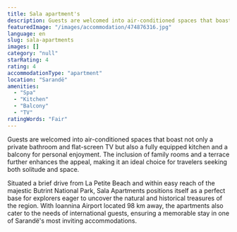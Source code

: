 ```yaml
---
title: Sala apartment's
description: Guests are welcomed into air-conditioned spaces that boast not only a private bathroom and flat-screen TV but also a fully equipped kitchen and a balcony for pe
featuredImage: "/images/accommodation/474876316.jpg"
language: en
slug: sala-apartments
images: []
category: "null"
starRating: 4
rating: 4
accommodationType: "apartment"
location: "Sarandë"
amenities:
  - "Spa"
  - "Kitchen"
  - "Balcony"
  - "TV"
ratingWords: "Fair"
---
```


Guests are welcomed into air-conditioned spaces that boast not only a private bathroom and flat-screen TV but also a fully equipped kitchen and a balcony for personal enjoyment. The inclusion of family rooms and a terrace further enhances the appeal, making it an ideal choice for travelers seeking both solitude and space.

Situated a brief drive from La Petite Beach and within easy reach of the majestic Butrint National Park, Sala Apartments positions itself as a perfect base for explorers eager to uncover the natural and historical treasures of the region. With Ioannina Airport located 98 km away, the apartments also cater to the needs of international guests, ensuring a memorable stay in one of Sarandë's most inviting accommodations.

